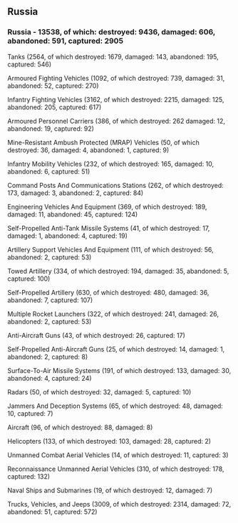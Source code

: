 
 
 ## Russia
 
 ### Russia - 13538, of which: destroyed: 9436, damaged: 606, abandoned: 591, captured: 2905

 

 

 Tanks (2564, of which destroyed: 1679, damaged: 143, abandoned: 195, captured: 546)

 Armoured Fighting Vehicles (1092, of which destroyed: 739, damaged: 31, abandoned: 52, captured: 270)

 Infantry Fighting Vehicles (3162, of which destroyed: 2215, damaged: 125, abandoned: 205, captured: 617)

 Armoured Personnel Carriers (386, of which destroyed: 262 damaged: 12, abandoned: 19, captured: 92)

 Mine-Resistant Ambush Protected (MRAP) Vehicles (50, of which destroyed: 36, damaged: 4, abandoned: 1, captured: 9)

 Infantry Mobility Vehicles (232, of which destroyed: 165, damaged: 10, abandoned: 6, captured: 51)

 Command Posts And Communications Stations (262, of which destroyed: 173, damaged: 3, abandoned: 2, captured: 84)

 Engineering Vehicles And Equipment (369, of which destroyed: 189, damaged: 11, abandoned: 45, captured: 124)

 Self-Propelled Anti-Tank Missile Systems (41, of which destroyed: 17, damaged: 1, abandoned: 4, captured: 19)

 Artillery Support Vehicles And Equipment (111, of which destroyed: 56, abandoned: 2, captured: 53)

 Towed Artillery (334, of which destroyed: 194, damaged: 35, abandoned: 5, captured: 100)

 Self-Propelled Artillery (630, of which destroyed: 480, damaged: 36, abandoned: 7, captured: 107)

 Multiple Rocket Launchers (322, of which destroyed: 241, damaged: 26, abandoned: 2, captured: 53)

 Anti-Aircraft Guns (43, of which destroyed: 26, captured: 17)

 Self-Propelled Anti-Aircraft Guns (25, of which destroyed: 14, damaged: 1, abandoned: 2, captured: 8)

 Surface-To-Air Missile Systems (191, of which destroyed: 133, damaged: 30, abandoned: 4, captured: 24)

 Radars (50, of which destroyed: 32, damaged: 5, captured: 10)

 Jammers And Deception Systems (65, of which destroyed: 48, damaged: 10, captured: 7)

 Aircraft (96, of which destroyed: 88, damaged: 8)

 Helicopters (133, of which destroyed: 103, damaged: 28, captured: 2)

 Unmanned Combat Aerial Vehicles (14, of which destroyed: 11, captured: 3)

 Reconnaissance Unmanned Aerial Vehicles (310, of which destroyed: 178, captured: 132)

 Naval Ships and Submarines (19, of which destroyed: 12, damaged: 7)

 Trucks, Vehicles, and Jeeps (3009, of which destroyed: 2314, damaged: 72, abandoned: 51, captured: 572)

